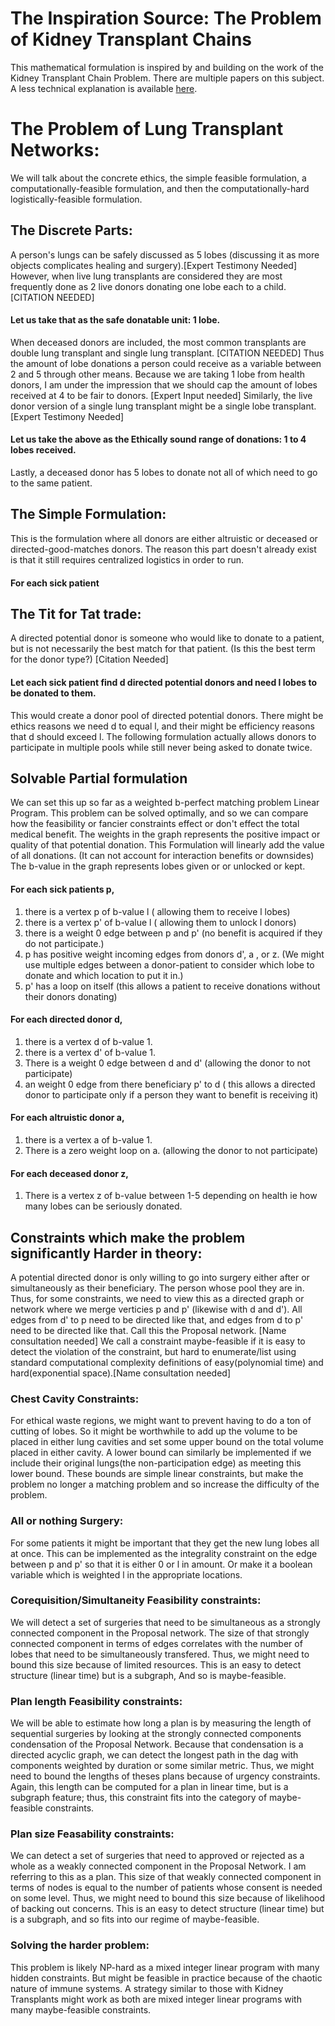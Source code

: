 # The Inspiration Source: The Problem of Kidney Transplant Chains
This mathematical formulation is inspired by and building on the work of the Kidney Transplant Chain Problem.
There are multiple papers on this subject.
A less technical explanation is available [here](https://www.kidneyregistry.org/for-donors/kidney-donation-blog/what-is-a-kidney-donation-chain/).

# The Problem of Lung Transplant Networks:
We will talk about the concrete ethics, the simple feasible formulation, a computationally-feasible formulation, and then the computationally-hard logistically-feasible formulation.
## The Discrete Parts:
A person's lungs can be safely discussed as 5 lobes (discussing it as more objects complicates healing and surgery).[Expert Testimony Needed]
However, when live lung transplants are considered they are most frequently done as 2 live donors donating one lobe each to a child. [CITATION NEEDED]
#### Let us take that as the safe donatable unit: 1 lobe. 
When deceased donors are included, the most common transplants are double lung transplant and single lung transplant. [CITATION NEEDED]
Thus the amount of lobe donations a person could receive as a variable between 2 and 5 through other means.
Because we are taking 1 lobe from health donors, I am under the impression that we should cap the amount of lobes received at 4 to be fair to donors. [Expert Input needed]
Similarly, the live donor version of a single lung transplant might be a single lobe transplant. [Expert Testimony Needed]
#### Let us take the above as the Ethically sound range of donations: 1 to 4 lobes received.
Lastly, a deceased donor has 5 lobes to donate not all of which need to go to the same patient.
## The Simple Formulation:
This is the formulation where all donors are either altruistic or deceased or directed-good-matches donors.
The reason this part doesn't already exist is that it still requires centralized logistics in order to run.
#### For each sick patient

## The Tit for Tat trade:
A directed potential donor is someone who would like to donate to a patient, but is not necessarily the best match for that patient. (Is this the best term for the donor type?) [Citation Needed]
#### Let each sick patient find d  directed potential donors and need l lobes to be donated to them.
This would create a donor pool of directed potential donors.
There might be ethics reasons we need d to equal l, and their might be efficiency reasons that d should exceed l.
The following formulation actually allows donors to participate in multiple pools while still never being asked to donate twice.
## Solvable Partial formulation
We can set this up so far as a weighted b-perfect matching problem Linear Program.
This problem can be solved optimally, and so we can compare how the feasibility or fancier constraints effect or don't effect the total medical benefit.
The weights in the graph represents the positive impact or quality of that potential donation.
This Formulation will linearly add the value of all donations.
(It can not account for interaction benefits or downsides)
The b-value in the graph represents lobes given or or unlocked or kept.
#### For each sick patients p,
1. there is a vertex p of b-value l  ( allowing them to receive l lobes)
2. there is a vertex p' of b-value l ( allowing them to unlock l donors)
3. there is a weight 0 edge between p and p' (no benefit is acquired if they do not participate.)
4. p has positive weight incoming edges from donors d', a , or z.
(We might use multiple edges between a donor-patient to consider which lobe to donate and which location to put it in.)
5. p' has a loop on itself (this allows a patient to receive donations without their donors donating)
#### For each directed donor d,
1. there is a vertex d of b-value 1.
2. there is a vertex d' of b-value 1.
3. There is a weight 0 edge between d and d'
(allowing the donor to not participate)
4.  an weight 0 edge from there beneficiary p' to d
( this allows a directed donor to participate only if a person they want to benefit is receiving it)
#### For each altruistic donor a,
1. there is a vertex a of b-value 1.
2. There is a zero weight loop on a.
(allowing the donor to not participate)
#### For each deceased donor z,
1. There is a vertex z of b-value between 1-5 depending on health ie how many lobes can be seriously donated.

## Constraints which make the problem significantly Harder in theory:
A potential directed donor is only willing to go into surgery either after or simultaneously as their beneficiary.
The person whose pool they are in.
Thus, for some constraints, we need to view this as a directed graph or network where we merge verticies p and p' (likewise with d and d').
All edges from d' to p need to be directed like that, and edges from d to p' need to be directed like that.
Call this the Proposal network. [Name consultation needed]
We call a constraint maybe-feasible if it is easy to detect the violation of the constraint, but hard to enumerate/list using standard computational complexity definitions of easy(polynomial time) and hard(exponential space).[Name consultation needed]

### Chest Cavity Constraints: 
For ethical waste regions, we might want to prevent having to do a ton of cutting of lobes.
So it might be worthwhile to add up the volume to be placed in either lung cavities and set some upper bound on the total volume placed in either cavity.
A lower bound can similarly be implemented if we include their original lungs(the non-participation edge) as meeting this lower bound.
These bounds are simple linear constraints, but make the problem no longer a matching problem and so increase the difficulty of the problem.

### All or nothing Surgery:
For some patients it might be important that they get the new lung lobes all at once.
This can be implemented as the integrality constraint on the edge between p and p' so that it is either 0 or l in amount.
Or make it a boolean variable which is weighted l in the appropriate locations.

### Corequisition/Simultaneity Feasibility constraints:
We will detect a set of surgeries that need to be simultaneous as a strongly connected component in the Proposal network.
The size of that strongly connected component in terms of edges correlates with the number of lobes that need to be simultaneously transfered.
Thus, we might need to bound this size because of limited resources.
This is an easy to detect structure (linear time) but is a subgraph, And so is maybe-feasible.

### Plan length Feasibility constraints:
We will be able to estimate how long a plan is by measuring the length of sequential surgeries by looking at the strongly connected components condensation of the Proposal Network.
Because that condensation is a directed acyclic graph, we can detect the longest path in the dag with components weighted by duration or some similar metric.
Thus, we might need to bound the lengths of theses plans because of urgency constraints.
Again, this length can be computed for a plan in linear time, but is a subgraph feature; thus, this constraint fits into the category of maybe-feasible constraints.

### Plan size Feasability constraints:
We can detect a set of surgeries that need to approved or rejected as a whole as a weakly connected component in the Proposal Network.
I am referring to this as a plan. 
This size of that weakly connected component in terms of nodes is equal to the number of patients whose consent is needed on some level.
Thus, we might need to bound this size because of likelihood of backing out concerns.
This is an easy to detect structure (linear time) but is a subgraph, and so fits into our regime of maybe-feasible.

### Solving the harder problem:
This problem is likely NP-hard as a mixed integer linear program with many hidden constraints.
But might be feasible in practice because of the chaotic nature of immune systems.
A strategy similar to those with Kidney Transplants might work as both are mixed integer linear programs with many maybe-feasible constraints.
